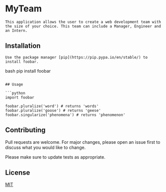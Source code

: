 # MyTeam

```
This application allows the user to create a web development team with the size of your choice. This team can include a Manager, Engineer and an Intern.
```
## Installation

```
Use the package manager [pip](https://pip.pypa.io/en/stable/) to install foobar.
```
bash
pip install foobar
```

## Usage

```python
import foobar

foobar.pluralize('word') # returns 'words'
foobar.pluralize('goose') # returns 'geese'
foobar.singularize('phenomena') # returns 'phenomenon'
```

## Contributing
Pull requests are welcome. For major changes, please open an issue first to discuss what you would like to change.

Please make sure to update tests as appropriate.

## License
[MIT](https://choosealicense.com/licenses/mit/)
